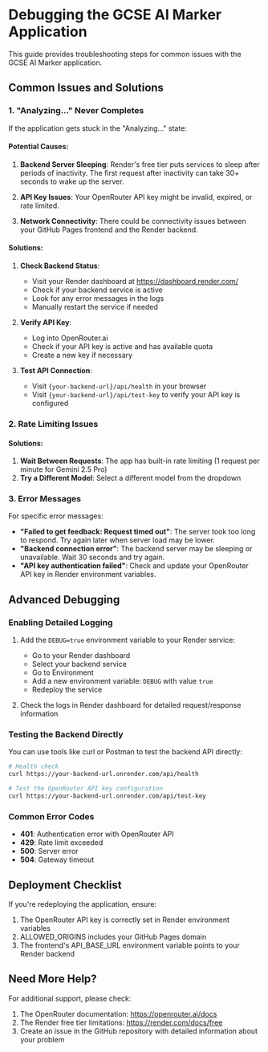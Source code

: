 # Debugging the GCSE AI Marker Application

This guide provides troubleshooting steps for common issues with the GCSE AI Marker application.

## Common Issues and Solutions

### 1. "Analyzing..." Never Completes

If the application gets stuck in the "Analyzing..." state:

#### Potential Causes:

1. **Backend Server Sleeping**: Render's free tier puts services to sleep after periods of inactivity. The first request after inactivity can take 30+ seconds to wake up the server.

2. **API Key Issues**: Your OpenRouter API key might be invalid, expired, or rate limited.

3. **Network Connectivity**: There could be connectivity issues between your GitHub Pages frontend and the Render backend.

#### Solutions:

1. **Check Backend Status**:
   - Visit your Render dashboard at https://dashboard.render.com/
   - Check if your backend service is active
   - Look for any error messages in the logs
   - Manually restart the service if needed

2. **Verify API Key**:
   - Log into OpenRouter.ai
   - Check if your API key is active and has available quota
   - Create a new key if necessary

3. **Test API Connection**:
   - Visit `{your-backend-url}/api/health` in your browser
   - Visit `{your-backend-url}/api/test-key` to verify your API key is configured

### 2. Rate Limiting Issues

#### Solutions:

1. **Wait Between Requests**: The app has built-in rate limiting (1 request per minute for Gemini 2.5 Pro)
2. **Try a Different Model**: Select a different model from the dropdown

### 3. Error Messages

For specific error messages:

- **"Failed to get feedback: Request timed out"**: The server took too long to respond. Try again later when server load may be lower.
- **"Backend connection error"**: The backend server may be sleeping or unavailable. Wait 30 seconds and try again.
- **"API key authentication failed"**: Check and update your OpenRouter API key in Render environment variables.

## Advanced Debugging

### Enabling Detailed Logging

1. Add the `DEBUG=true` environment variable to your Render service:
   - Go to your Render dashboard
   - Select your backend service
   - Go to Environment
   - Add a new environment variable: `DEBUG` with value `true`
   - Redeploy the service

2. Check the logs in Render dashboard for detailed request/response information

### Testing the Backend Directly

You can use tools like curl or Postman to test the backend API directly:

```bash
# Health check
curl https://your-backend-url.onrender.com/api/health

# Test the OpenRouter API key configuration
curl https://your-backend-url.onrender.com/api/test-key
```

### Common Error Codes

- **401**: Authentication error with OpenRouter API
- **429**: Rate limit exceeded
- **500**: Server error 
- **504**: Gateway timeout

## Deployment Checklist

If you're redeploying the application, ensure:

1. The OpenRouter API key is correctly set in Render environment variables
2. ALLOWED_ORIGINS includes your GitHub Pages domain
3. The frontend's API_BASE_URL environment variable points to your Render backend

## Need More Help?

For additional support, please check:

1. The OpenRouter documentation: https://openrouter.ai/docs
2. The Render free tier limitations: https://render.com/docs/free
3. Create an issue in the GitHub repository with detailed information about your problem 